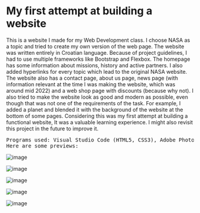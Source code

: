# My first attempt at building a website

This is a website I made for my Web Development class. I choose NASA as a topic and tried to create my own version of the web page.
The website was written entirely in Croatian language.
Because of project guidelines, I had to use multiple frameworks like Bootstrap and Flexbox. 
The homepage has some information about missions, history and active partners. I also added hyperlinks for every topic which lead to the original NASA website. The website also has a contact page, about us page, news page (with information relevant at the time I was making the website, which was around mid 2022) and a web shop page with discounts (because why not). I also tried to make the website look as good and modern as possible, even though that was not one of the requirements of the task. 
For example, I added a planet and blended it with the background of the website at the bottom of some pages.
Considering this was my first attempt at building a functional website, It was a valuable learning experience.
I might also revisit this project in the future to improve it.
<pre>
Programs used: Visual Studio Code (HTML5, CSS3), Adobe Photoshop
Here are some previews:
</pre>


![image](https://user-images.githubusercontent.com/110913178/218593174-ad446754-e0df-438a-8db4-dbc9a94064f8.png)

![image](https://user-images.githubusercontent.com/110913178/218593523-f949ec72-9f09-4d33-988c-bbebbcf9ae74.png)

![image](https://user-images.githubusercontent.com/110913178/218593697-86e5ced6-07c9-4efc-b2d9-30a56e204e2f.png)

![image](https://user-images.githubusercontent.com/110913178/218593802-b666eb5c-fb7c-40da-bfaf-7000fc2e8ff0.png)

![image](https://user-images.githubusercontent.com/110913178/218593880-60f04952-657c-4c5d-bfc3-213f7860dfd3.png)

